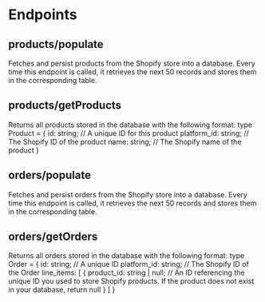 # Endpoints

## products/populate

Fetches and persist products from the Shopify store into a database. Every time this endpoint is called, it retrieves the next 50 records and stores them in the corresponding table.

## products/getProducts

Returns all products stored in the database with the following format:
type Product = {
	id: string; // A unique ID for this product
	platform_id: string; // The Shopify ID of the product
	name: string; // The Shopify name of the product
}

## orders/populate

Fetches and persist orders from the Shopify store into a database. Every time this endpoint is called, it retrieves the next 50 records and stores them in the corresponding table.

## orders/getOrders

Returns all orders stored in the database with the following format:
type Order = {
	id: string; // A unique ID 
	platform_id: string; // The Shopify ID of the Order
	line_items: [
		{
			product_id: string | null; // An ID referencing the unique ID you used to store Shopify products. If the product does not exist in your database, return null
		}
	]
}